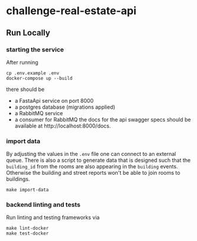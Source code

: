 # challenge-real-estate-api

## Run Locally

### starting the service
After running
```
cp .env.example .env
docker-compose up --build
```

there should be
* a FastaApi service on port 8000
* a postgres database (migrations applied)
* a RabbitMQ service
* a consumer for RabbitMQ
the docs for the api swagger specs should be available at http://localhost:8000/docs.

### import data
By adjusting the values in the `.env` file one can connect to an external queue.
There is also a script to generate data that is designed such that the `building_id` from the rooms are also appearing in the `building` events. Otherwise the building and street reports won't be able to join rooms to buildings.
```
make import-data
```

### backend linting and tests
Run linting and testing frameworks via
```
make lint-docker
make test-docker
```
